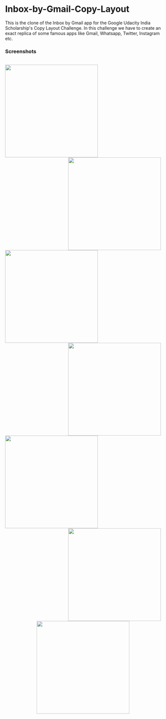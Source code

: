 # Inbox-by-Gmail-Copy-Layout

<p>This is the clone of the Inbox by Gmail app for the Google Udacity India Scholarship's Copy Layout Challenge. In this challenge we have to create an exact replica of some famous apps like Gmail, Whatsapp, Twitter, Instagram etc.</p>

### Screenshots
<br>
<div>
<img width="300" src="Screenshot1.png" style="border:0px;margin:0px;display:inline-block" align="left"/>
<img width="300" src="Screenshot2.png" style="border:0px;margin:0px;display:inline-block" align="right"/>
</div>
<br/>
<div>
<img width="300" src="Screenshot3.png" style="border:0px;margin:0px;display:inline-block" align="left"/>
<img width="300" src="Screenshot4.png" style="border:0px;margin:0px;display:inline-block" align="right"/>
</div>
<div>
<img width="300" src="Screenshot5.png" style="border:0px;margin:0px;display:inline-block" align="left"/>
<img width="300" src="Screenshot6.png" style="border:0px;margin:0px;display:inline-block" align="right"/>
</div>
<p align="center">
<img width="300" src="Screenshot7.png" style="border:0px;margin:0px;display:inline-block" align="center"/>
</p>
